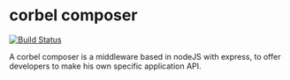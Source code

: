 # corbel composer

[![Build Status](https://api.travis-ci.org/bq/corbel-composer.png?branch=master)](http://travis-ci.org/bq/corbel-composer)

A corbel composer is a middleware based in nodeJS with express, to offer developers to make his own specific application API.

